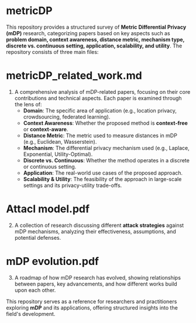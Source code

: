 # metricDP

This repository provides a structured survey of **Metric Differential Privacy (mDP)** research, categorizing papers based on key aspects such as **problem domain, context awareness, distance metric, mechanism type, discrete vs. continuous setting, application, scalability, and utility**. The repository consists of three main files:  

# metricDP_related_work.md

1. A comprehensive analysis of mDP-related papers, focusing on their core contributions and technical aspects. Each paper is examined through the lens of:  
   - **Domain**: The specific area of application (e.g., location privacy, crowdsourcing, federated learning).  
   - **Context Awareness**: Whether the proposed method is **context-free** or **context-aware**.  
   - **Distance Metric**: The metric used to measure distances in mDP (e.g., Euclidean, Wasserstein).  
   - **Mechanism**: The differential privacy mechanism used (e.g., Laplace, Exponential, Utility-Optimal).  
   - **Discrete vs. Continuous**: Whether the method operates in a discrete or continuous setting.  
   - **Application**: The real-world use cases of the proposed approach.  
   - **Scalability & Utility**: The feasibility of the approach in large-scale settings and its privacy-utility trade-offs.  

# Attacl model.pdf

2. A collection of research discussing different **attack strategies** against mDP mechanisms, analyzing their effectiveness, assumptions, and potential defenses.  

# mDP evolution.pdf

3. A roadmap of how mDP research has evolved, showing relationships between papers, key advancements, and how different works build upon each other.  

This repository serves as a reference for researchers and practitioners exploring **mDP** and its applications, offering structured insights into the field's development.  

